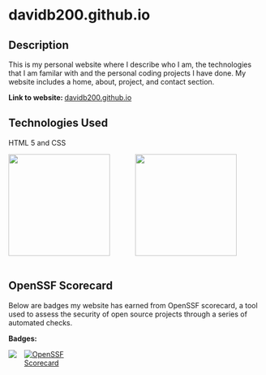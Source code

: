# davidb200.github.io
## Description
<p>This is my personal website where I describe who I am, the technologies that I am familar with and the personal coding projects I have done. My website includes a home, about, project, and contact section.</p> 

<b> Link to website: </b> 
<a href = "https://davidb200.github.io"> davidb200.github.io </a>

## Technologies Used
<p> HTML 5 and CSS </p>
<div class="technologies" style="display:flex;">
<img src = "https://seeklogo.com/images/H/html5-without-wordmark-color-logo-14D252D878-seeklogo.com.png" width="200px" height="200px">  
<img src = "https://upload.wikimedia.org/wikipedia/commons/thumb/d/d5/CSS3_logo_and_wordmark.svg/1200px-CSS3_logo_and_wordmark.svg.png" width="200px" height="200px" style="margin:0 10%;">
</div>
<br>

## OpenSSF Scorecard

<p> Below are badges my website has earned from OpenSSF scorecard, a tool used to assess the security of open source projects through a series of automated checks.</p>

<b>Badges:</b>
<div class="badges" style="display:flex;">
<a href="https://www.bestpractices.dev/projects/8466"><img src="https://www.bestpractices.dev/projects/8466/badge"></a><br>
<a href="https://securityscorecards.dev/viewer/?uri=github.com/davidb200/davidb200.github.io"><img src="https://api.securityscorecards.dev/projects/github.com/davidb200/davidb200.github.io/badge" alt="OpenSSF Scorecard" style="margin: 0 10%;"></a>
</div>

